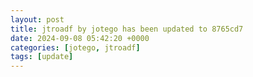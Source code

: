 ```yaml
---
layout: post
title: jtroadf by jotego has been updated to 8765cd7
date: 2024-09-08 05:42:20 +0000
categories: [jotego, jtroadf]
tags: [update]
---
```


